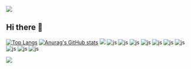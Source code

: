 <img src="https://capsule-render.vercel.app/api?type=shark&color=ffc1cc&height=160&section=header&text=meisseoyeon&fontSize=30" />

## Hi there 👋

<!--
**meisseoyeon/meisseoyeon** is a ✨ _special_ ✨ repository because its `README.md` (this file) appears on your GitHub profile.

Here are some ideas to get you started:

- 🔭 I’m currently working on ...
- 🌱 I’m currently learning ...
- 👯 I’m looking to collaborate on ...
- 🤔 I’m looking for help with ...
- 💬 Ask me about ...
- 📫 How to reach me: ...
- 😄 Pronouns: ...
- ⚡ Fun fact: ...
-->
[![Top Langs](https://github-readme-stats.vercel.app/api/top-langs/?username=meisseoyeon)](https://github.com/anuraghazra/github-readme-stats)
[![Anurag's GitHub stats](https://github-readme-stats.vercel.app/api?username=meisseoyeon)](https://github.com/anuraghazra/github-readme-stats)
<a href="https://www.instagram.com/0e20e4x06"><img src="https://img.shields.io/badge/Instagram-E4405F?style=flat-square&logo=Instagram&logoColor=white"/></a>
![js](https://img.shields.io/badge/Instagram-E4405F?style=for-the-badge&logo=instagram&logoColor=white)
![js](https://img.shields.io/badge/HTML-239120?style=for-the-badge&logo=html5&logoColor=white)
![js](https://img.shields.io/badge/CSS-239120?&style=for-the-badge&logo=css3&logoColor=white)
![js](https://img.shields.io/badge/Python-3776AB?style=for-the-badge&logo=python&logoColor=white)
![js](https://img.shields.io/badge/C-00599C?style=for-the-badge&logo=c&logoColor=white)
![js](https://img.shields.io/badge/Java-ED8B00?style=for-the-badge&logo=openjdk&logoColor=white)
![js](https://img.shields.io/badge/Spring-6DB33F?style=for-the-badge&logo=spring&logoColor=white)
![js](https://img.shields.io/badge/Tailwind_CSS-38B2AC?style=for-the-badge&logo=tailwind-css&logoColor=white)
![js](https://img.shields.io/badge/MySQL-00000F?style=for-the-badge&logo=mysql&logoColor=white)
![js](https://img.shields.io/badge/Figma-F24E1E?style=for-the-badge&logo=figma&logoColor=white)

<img src="https://capsule-render.vercel.app/api?type=shark&color=ffc1cc&height=160&section=footer&text=Hi&fontSize=30" />

